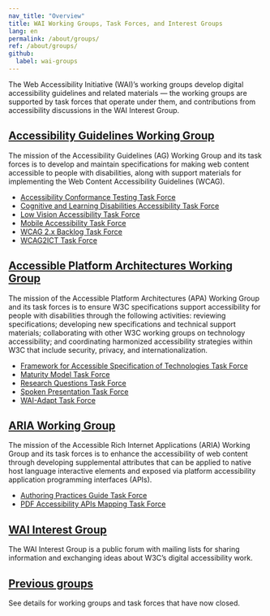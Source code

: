 ```yaml
---
nav_title: "Overview"
title: WAI Working Groups, Task Forces, and Interest Groups
lang: en
permalink: /about/groups/
ref: /about/groups/
github:
  label: wai-groups
---
```


The Web Accessibility Initiative (WAI)’s working groups develop digital accessibility guidelines and related materials &mdash; the working groups are supported by task forces that operate under them, and contributions from accessibility discussions in the WAI Interest Group.

## [Accessibility Guidelines Working Group](/about/groups/agwg/)

The mission of the Accessibility Guidelines (AG) Working Group and its task forces is to develop and maintain specifications for making web content accessible to people with disabilities, along with support materials for implementing the Web Content Accessibility Guidelines (WCAG).

 - [Accessibility Conformance Testing Task Force](/about/groups/task-forces/conformance-testing/)
 - [Cognitive and Learning Disabilities Accessibility Task Force](/about/groups/task-forces/coga/)
 - [Low Vision Accessibility Task Force](/about/groups/task-forces/low-vision-a11y-tf/)
 - [Mobile Accessibility Task Force](/about/groups/task-forces/matf/)
 - [WCAG 2.x Backlog Task Force](/about/groups/task-forces/wcag2x-backlog/)
 - [WCAG2ICT Task Force](/about/groups/task-forces/wcag2ict/)

## [Accessible Platform Architectures Working Group](/about/groups/apawg/)

The mission of the Accessible Platform Architectures (APA) Working Group and its task forces is to ensure W3C specifications support accessibility for people with disabilities through the following activities: reviewing specifications; developing new specifications and technical support materials; collaborating with other W3C working groups on technology accessibility; and coordinating harmonized accessibility strategies within W3C that include security, privacy, and internationalization.

 - [Framework for Accessible Specification of Technologies Task Force](/about/groups/task-forces/fast/)
 - [Maturity Model Task Force](/about/groups/task-forces/maturity-model/)
 - [Research Questions Task Force](/about/groups/task-forces/research-questions/)
 - [Spoken Presentation Task Force](/about/groups/task-forces/pronunciation/)
 - [WAI-Adapt Task Force](/about/groups/task-forces/adapt/)

## [ARIA Working Group](/about/groups/ariawg/)

The mission of the Accessible Rich Internet Applications (ARIA) Working Group and its task forces is to enhance the accessibility of web content through developing supplemental attributes that can be applied to native host language interactive elements and exposed via platform accessibility application programming interfaces (APIs).

 - [Authoring Practices Guide Task Force](/about/groups/task-forces/practices/)
 - [PDF Accessibility APIs Mapping Task Force](/about/groups/task-forces/pdf-aam/)

## [WAI Interest Group](/about/groups/waiig/)

The WAI Interest Group is a public forum with mailing lists for sharing information and exchanging ideas about W3C’s digital accessibility work.

## [Previous groups](/about/groups/previous-groups/)

See details for working groups and task forces that have now closed.